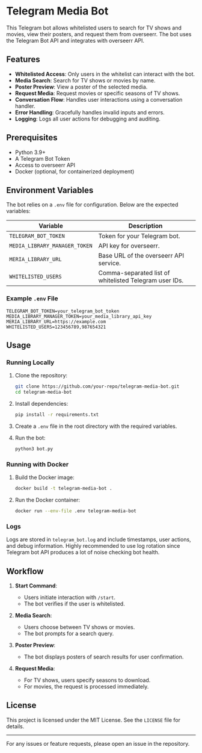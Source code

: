 # Telegram Media Bot

This Telegram bot allows whitelisted users to search for TV shows and movies, view their posters, and request them from overseerr. The bot uses the Telegram Bot API and integrates with overseerr API.

## Features

- **Whitelisted Access**: Only users in the whitelist can interact with the bot.
- **Media Search**: Search for TV shows or movies by name.
- **Poster Preview**: View a poster of the selected media.
- **Request Media**: Request movies or specific seasons of TV shows.
- **Conversation Flow**: Handles user interactions using a conversation handler.
- **Error Handling**: Gracefully handles invalid inputs and errors.
- **Logging**: Logs all user actions for debugging and auditing.

## Prerequisites

- Python 3.9+
- A Telegram Bot Token
- Access to overseerr API
- Docker (optional, for containerized deployment)

## Environment Variables

The bot relies on a `.env` file for configuration. Below are the expected variables:

| Variable                     | Description                                            |
|------------------------------|--------------------------------------------------------|
| `TELEGRAM_BOT_TOKEN`         | Token for your Telegram bot.                           |
| `MEDIA_LIBRARY_MANAGER_TOKEN`| API key for overseerr.                                 |
| `MERIA_LIBRARY_URL`          | Base URL of the overseerr API service.                 |
| `WHITELISTED_USERS`          | Comma-separated list of whitelisted Telegram user IDs. |

### Example `.env` File
```env
TELEGRAM_BOT_TOKEN=your_telegram_bot_token
MEDIA_LIBRARY_MANAGER_TOKEN=your_media_library_api_key
MERIA_LIBRARY_URL=https://example.com
WHITELISTED_USERS=123456789,987654321
```

## Usage

### Running Locally

1. Clone the repository:
   ```bash
   git clone https://github.com/your-repo/telegram-media-bot.git
   cd telegram-media-bot
   ```

2. Install dependencies:
   ```bash
   pip install -r requirements.txt
   ```

3. Create a `.env` file in the root directory with the required variables.

4. Run the bot:
   ```bash
   python3 bot.py
   ```

### Running with Docker

1. Build the Docker image:
   ```bash
   docker build -t telegram-media-bot .
   ```

2. Run the Docker container:
   ```bash
   docker run --env-file .env telegram-media-bot
   ```

### Logs

Logs are stored in `telegram_bot.log` and include timestamps, user actions, and debug information. Highly recommended to use log rotation since Telegram bot API produces a lot of noise checking bot health.

## Workflow

1. **Start Command**:
   - Users initiate interaction with `/start`.
   - The bot verifies if the user is whitelisted.

2. **Media Search**:
   - Users choose between TV shows or movies.
   - The bot prompts for a search query.

3. **Poster Preview**:
   - The bot displays posters of search results for user confirmation.

4. **Request Media**:
   - For TV shows, users specify seasons to download.
   - For movies, the request is processed immediately.

## License

This project is licensed under the MIT License. See the `LICENSE` file for details.

---

For any issues or feature requests, please open an issue in the repository.

